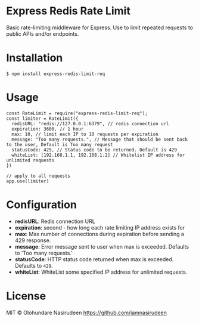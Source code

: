 # Express Redis Rate Limit

Basic rate-limiting middleware for Express. Use to limit repeated requests to public APIs and/or endpoints.

# Installation

```
$ npm install express-redis-limit-req
```

# Usage

```
const RateLimit = require("express-redis-limit-req");
const limiter = RateLimit({
  redisURL: "redis://127.0.0.1:6379", // redis connection url
  expiration: 3600, // 1 hour
  max: 10, // limit each IP to 10 requests per expiration
  message: "Too many requests.", // Message that should be sent back to the user, Default is Too many request
  statusCode: 429, // Status code to be returned. Default is 429
  whiteList: [192.168.1.1, 192.168.1.2] // Whitelist IP address for unlimited requests
})

// apply to all requests
app.use(limiter)

```

# Configuration

- **redisURL**: Redis connection URL
- **expiration**: second - how long each rate limiting IP address exists for
- **max**: Max number of connections during expiration before sending a 429 response.
- **message**: Error message sent to user when max is exceeded. Defaults to 'Too many requests.'
- **statusCode**: HTTP status code returned when max is exceeded. Defaults to `429`.
- **whiteList**: WhiteList some specified IP address for unlimited requests.

# License

MIT © Olohundare Nasirudeen <https://github.com/iamnasirudeen>
